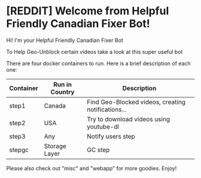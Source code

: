 # [REDDIT] Welcome from Helpful Friendly Canadian Fixer Bot!

Hi! I'm your Helpful Friendly Canadian Fixer Bot

To Help Geo-Unblock certain videos take a look at this super useful bot

There are four docker containers to run. Here is a brief description of each one:

| Container | Run in Country | Description |
| --- | --- | --- |
| step1 | Canada | Find Geo-Blocked videos, creating notifications... |
| step2 | USA | Try to download videos using youtube-dl |
| step3 | Any | Notify users step |
| stepgc | Storage Layer | GC step |

Please also check out "misc" and "webapp" for more goodies. Enjoy!
